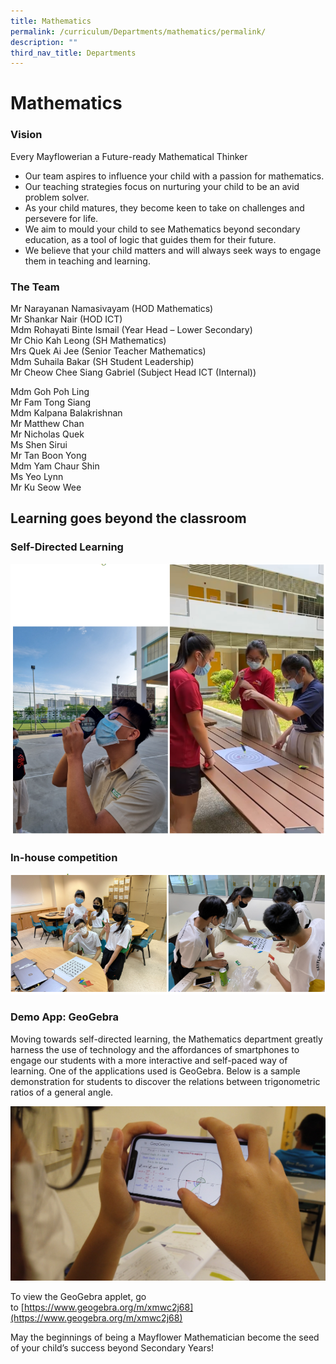 ```yaml
---
title: Mathematics
permalink: /curriculum/Departments/mathematics/permalink/
description: ""
third_nav_title: Departments
---
```

Mathematics
===========

### Vision

Every Mayflowerian a Future-ready Mathematical Thinker

*   Our team aspires to influence your child with a passion for mathematics.
*   Our teaching strategies focus on nurturing your child to be an avid problem solver.
*   As your child matures, they become keen to take on challenges and persevere for life.
*   We aim to mould your child to see Mathematics beyond secondary education, as a tool of logic that guides them for their future.
*   We believe that your child matters and will always seek ways to engage them in teaching and learning.

### The Team

Mr Narayanan Namasivayam (HOD Mathematics)  
Mr Shankar Nair (HOD ICT)  
Mdm Rohayati Binte Ismail (Year Head – Lower Secondary)  
Mr Chio Kah Leong (SH Mathematics)  
Mrs Quek Ai Jee (Senior Teacher Mathematics)  
Mdm Suhaila Bakar (SH Student Leadership)  
Mr Cheow Chee Siang Gabriel (Subject Head ICT (Internal))

Mdm Goh Poh Ling  
Mr Fam Tong Siang  
Mdm Kalpana Balakrishnan  
Mr Matthew Chan  
Mr Nicholas Quek  
Ms Shen Sirui  
Mr Tan Boon Yong  
Mdm Yam Chaur Shin  
Ms Yeo Lynn  
Mr Ku Seow Wee

Learning goes beyond the classroom
----------------------------------

### Self-Directed Learning
![](/images/math2.png)

### In-house competition
![](/images/math3.png)

### Demo App: GeoGebra

Moving towards self-directed learning, the Mathematics department greatly harness the use of technology and the affordances of smartphones to engage our students with a more interactive and self-paced way of learning. One of the applications used is GeoGebra. Below is a sample demonstration for students to discover the relations between trigonometric ratios of a general angle.

![](/images/math4.jpg)

To view the GeoGebra applet, go to [https://www.geogebra.org/m/xmwc2j68](https://www.geogebra.org/m/xmwc2j68)

May the beginnings of being a Mayflower Mathematician become the seed of your child’s success beyond Secondary Years!